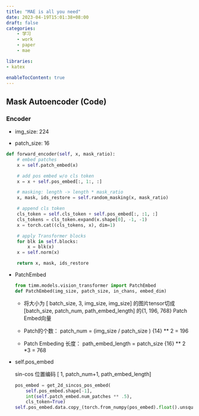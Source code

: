 ```yaml
---
title: "MAE is all you need"
date: 2023-04-19T15:01:38+08:00
draft: false
categories:
    - 学习
    - work
    - paper
    - mae

libraries:
- katex

enableTocContent: true
---
```


## Mask Autoencoder (Code)

### Encoder

- img_size: 224

- patch_size: 16

```python
def forward_encoder(self, x, mask_ratio):
    # embed patches
    x = self.patch_embed(x)

    # add pos embed w/o cls token
    x = x + self.pos_embed[:, 1:, :]

    # masking: length -> length * mask_ratio
    x, mask, ids_restore = self.random_masking(x, mask_ratio)

    # append cls token
    cls_token = self.cls_token + self.pos_embed[:, :1, :]
    cls_tokens = cls_token.expand(x.shape[0], -1, -1)
    x = torch.cat((cls_tokens, x), dim=1)

    # apply Transformer blocks
    for blk in self.blocks:
        x = blk(x)
    x = self.norm(x)

    return x, mask, ids_restore
```


- PatchEmbed

    ```python
    from timm.models.vision_transformer import PatchEmbed
    def PatchEmbed(img_size, patch_size, in_chans, embed_dim)
    ```

    - 将大小为 [ batch_size, 3, img_size, img_size] 的图片tensor切成 [batch_size, patch_num, path_embed_length] 的{1, 196, 768} Patch Embed向量

    - Patch的个数： patch_num = (img_size / patch_size ) {14} ** 2 = 196

    - Patch Embeding 长度： path_embed_length = patch_size {16} ** 2 *3 = 768

- self.pos_embed

    sin-cos 位置编码 [ 1, patch_num+1, path_embed_length]

    ```python
    pos_embed = get_2d_sincos_pos_embed(
        self.pos_embed.shape[-1], 
        int(self.patch_embed.num_patches ** .5),
        cls_token=True)
    self.pos_embed.data.copy_(torch.from_numpy(pos_embed).float().unsqueeze(0))
    ```